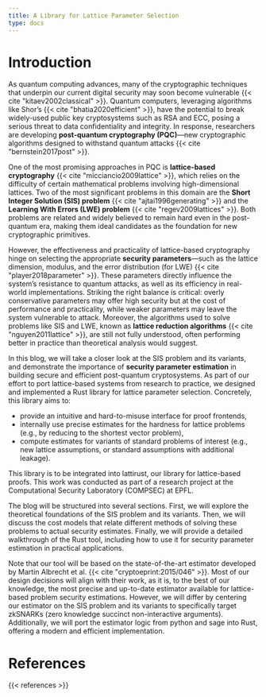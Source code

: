```yaml
---
title: A Library for Lattice Parameter Selection
type: docs
---
```

# Introduction


As quantum computing advances, many of the cryptographic techniques that underpin our current digital security may soon become vulnerable {{< cite "kitaev2002classical" >}}. Quantum computers, leveraging algorithms like Shor’s {{< cite "bhatia2020efficient" >}}, have the potential to break widely-used public key cryptosystems such as RSA and ECC, posing a serious threat to data confidentiality and integrity. In response, researchers are developing **post-quantum cryptography (PQC)**—new cryptographic algorithms designed to withstand quantum attacks {{< cite "bernstein2017post" >}}.

One of the most promising approaches in PQC is **lattice-based cryptography** {{< cite "micciancio2009lattice" >}}, which relies on the difficulty of certain mathematical problems involving high-dimensional lattices. Two of the most significant problems in this domain are the **Short Integer Solution (SIS) problem** {{< cite "ajtai1996generating" >}} and the **Learning With Errors (LWE) problem** {{< cite "regev2009lattices" >}}. Both problems are related and widely believed to remain hard even in the post-quantum era, making them ideal candidates as the foundation for new cryptographic primitives.

However, the effectiveness and practicality of lattice-based cryptography hinge on selecting the appropriate **security parameters**—such as the lattice dimension, modulus, and the error distribution (for LWE) {{< cite "player2018parameter" >}}. These parameters directly influence the system’s resistance to quantum attacks, as well as its efficiency in real-world implementations. Striking the right balance is critical: overly conservative parameters may offer high security but at the cost of performance and practicality, while weaker parameters may leave the system vulnerable to attack. Moreover, the algorithms used to solve problems like SIS and LWE, known as **lattice reduction algorithms** {{< cite "nguyen2011lattice" >}}, are still not fully understood, often performing better in practice than theoretical analysis would suggest.



In this blog, we will take a closer look at the SIS problem and its variants, and demonstrate the importance of **security parameter estimation** in building secure and efficient post-quantum cryptosystems. As part of our effort to port lattice-based systems from research to practice, we designed and implemented a Rust library for lattice parameter selection. Concretely, this library aims to: 

 - provide an intuitive and hard-to-misuse interface for proof frontends, 
 - internally use precise estimates for the hardness for lattice problems (e.g., by reducing to the shortest vector problem),
 - compute estimates for variants of standard problems of interest (e.g., new lattice assumptions, or standard assumptions with additional leakage). 
    
This library is to be integrated into lattirust, our library for lattice-based proofs.  This work was conducted as part of a research project at the Computational Security Laboratory (COMPSEC) at EPFL.

The blog will be structured into several sections. First, we will explore the theoretical foundations of the SIS problem and its variants. Then, we will discuss the cost models that relate different methods of solving these problems to actual security estimates. Finally, we will provide a detailed walkthrough of the Rust tool, including how to use it for security parameter estimation in practical applications.

Note that our tool will be based on the state-of-the-art estimator developed by Martin Albrecht et al. {{< cite "cryptoeprint:2015/046" >}}. Most of our design decisions will align with their work, as it is, to the best of our knowledge, the most precise and up-to-date estimator available for lattice-based problem security estimations. However, we will differ by centering our estimator on the SIS problem and its variants to specifically target zkSNARKs (zero knowledge succinct non-interactive arguments). Additionally, we will port the estimator logic from python and sage into Rust, offering a modern and efficient implementation.

# References

{{< references >}}